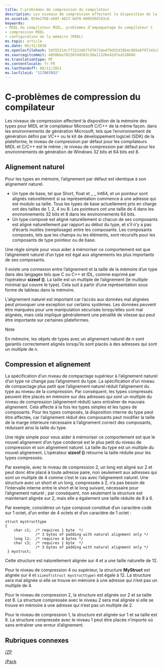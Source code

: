 ```yaml
---
title: C-problèmes de compression du compilateur
description: Les niveaux de compression affectent la disposition de la mémoire des types pour MIDL et le compilateur Microsoft C/C++ de la même façon.
ms.assetid: 029e2f68-e68f-4627-bdf0-889939d7d3c6
keywords:
- MIDL du compilateur MIDL, problèmes d’empaquetage du compilateur C
- compression MIDL
- configuration de la mémoire (MIDL)
ms.topic: article
ms.date: 05/31/2018
ms.openlocfilehash: 5d355214c7f3222d67fd7673de4f9d32d19b4c885e8f97143c80df7b98bc0e38
ms.sourcegitcommit: e858bbe701567d4583c50a11326e42d7ea51804b
ms.translationtype: MT
ms.contentlocale: fr-FR
ms.lasthandoff: 08/11/2021
ms.locfileid: "117807892"
---
```

# <a name="c-compiler-packing-issues"></a>C-problèmes de compression du compilateur

Les niveaux de compression affectent la disposition de la mémoire des types pour MIDL et le compilateur Microsoft C/C++ de la même façon. dans les environnements de génération Microsoft, tels que l’environnement de génération défini par VC++ ou le kit de développement logiciel (SDK) de la plateforme, le niveau de compression par défaut pour les compilateurs MIDL et C/C++ est le même ; le niveau de compression par défaut pour les environnements de génération de Windows 32 bits et 64 bits est 8.

## <a name="natural-alignment"></a>Alignement naturel

Pour les types en mémoire, l’alignement par défaut est identique à son alignement naturel.

-   Un type de base, tel que Short, float et \_ \_ Int64, et un pointeur sont alignés naturellement si sa représentation commence à une adresse qui est modulo sa taille. Tous les types de base actuellement pris en charge ont des tailles de 1, 2, 4 ou 8. Les pointeurs ont une taille de 4 dans les environnements 32 bits et 8 dans les environnements 64 bits.
-   Un type composé est aligné naturellement si chacun de ses composants est aligné naturellement par rapport au début du type, et s’il n’y a pas d’écarts inutiles (remplissage) entre les composants. Les composants composés, tels que les champs ou les éléments, sont récursifs pour les composants de type pointeur ou de base.

Une règle simple pour vous aider à mémoriser ce comportement est que l’alignement naturel d’un type est égal aux alignements les plus importants de ses composants.

Il existe une connexion entre l’alignement et la taille de la mémoire d’un type dans des langages tels que C ou C++ et IDL, comme exprimé par l’opérateur **sizeof ()**. La taille est un multiple de l’alignement (le multiple minimal qui couvre le type). Cela suit à partir d’une représentation sous forme de tableau dans la mémoire.

L’alignement naturel est important car l’accès aux données mal alignées peut provoquer une exception sur certains systèmes. Les données peuvent être marquées pour une manipulation sécurisée lorsqu’elles sont mal alignées, mais cela implique généralement une pénalité de vitesse qui peut être importante sur certaines plateformes.

> [!Note]  
> En mémoire, les objets de types avec un alignement naturel de *n* sont garantis correctement alignés lorsqu’ils sont placés à des adresses qui sont un multiple de *n*.

 

## <a name="packing-versus-alignment"></a>Compression et alignement

La spécification d’un niveau de compactage supérieur à l’alignement naturel d’un type ne change pas l’alignement du type. La spécification d’un niveau de compactage plus petit que l’alignement naturel réduit l’alignement du type au niveau de la compression. Par conséquent, les types compressés peuvent être placés en mémoire sur des adresses qui sont un multiple du niveau de compression (alignement réduit) sans entraîner de mauvais alignement. Cela affecte à la fois les types simples et les types de composants. Pour les types composés, la disposition interne du type peut être affectée, car l’alignement réduit des composants peut modifier la taille de la marge intérieure nécessaire à l’alignement correct des composants, réduisant ainsi la taille du type.

Une règle simple pour vous aider à mémoriser ce comportement est que le nouvel alignement d’un type condensé est le plus petit du niveau de compression et son alignement naturel. La taille du type est un multiple du nouvel alignement. L’opérateur **sizeof ()** retourne la taille réduite pour les types compressés.

Par exemple, avec le niveau de compression 2, un long est aligné sur 2 et peut donc être placé à toute adresse paire, non seulement aux adresses qui sont un multiple de 4 comme c’est le cas avec l’alignement naturel. Une structure avec un short et un long, compressée à 2, n’a pas besoin de l’intervalle interne entre le short et le long suivant, nécessaire pour l’alignement naturel ; par conséquent, non seulement la structure est maintenant alignée sur 2, mais elle a également une taille réduite de 8 à 6.

Par exemple, considérez un type composé constitué d’un caractère codé sur 1 octet, d’un entier de 4 octets et d’un caractère de 1 octet :

``` syntax
struct mystructtype 
{    
    char c1;  /* requires 1 byte  */
              /* 3 bytes of padding with natural alignment only */
    long l2;  /* requires 4 bytes */
    char c3;  /* requires 1 byte  */
              /* 3 bytes of padding with natural alignment only */
 } mystruct;
```

Cette structure est naturellement alignée sur 4 et a une taille naturelle de 12.

Pour le niveau de compression 4 ou supérieur, la structure **MyStruct** est alignée sur 4 et `sizeof(struct mystructtype)` est égale à 12. La structure sera mal alignée si elle se trouve en mémoire à une adresse qui n’est pas un multiple de 4.

Pour le niveau de compression 2, la structure est alignée sur 2 et sa taille est 8. La structure compressée avec le niveau 2 sera mal alignée si elle se trouve en mémoire à une adresse qui n’est pas un multiple de 2.

Pour le niveau de compression 1, la structure est alignée sur 1 et sa taille est 6. La structure compressée avec le niveau 1 peut être placée n’importe où sans entraîner une erreur d’alignement.

## <a name="related-topics"></a>Rubriques connexes

<dl> <dt>


</dt> <dt>

[/ZP](./-zp.md)
</dt> <dt>

[/Pack](./-pack.md)
</dt> </dl>

 

 